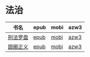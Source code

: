 # 法治

| 书名 | epub | mobi | azw3 |
| --- | --- | --- | --- |
| [刑法罗盘](http://ct.dalanmei.com/f/31084289-572084318-732f25) | [epub](http://ct.dalanmei.com/f/31084289-572084318-732f25) | [mobi](http://ct.dalanmei.com/f/31084289-571729075-0fdf49) | [azw3](http://ct.dalanmei.com/f/31084289-572112233-3930a4) |
| [圆圈正义](http://ct.dalanmei.com/f/31084289-572114779-dcfe31) | [epub](http://ct.dalanmei.com/f/31084289-572114779-dcfe31) | [mobi](http://ct.dalanmei.com/f/31084289-571711338-307ecd) | [azw3](http://ct.dalanmei.com/f/31084289-572133848-3c0f4d) |
